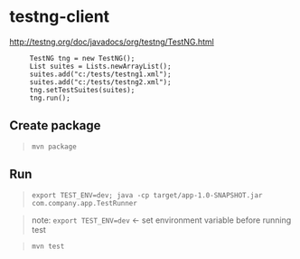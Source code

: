 # testng-client

http://testng.org/doc/javadocs/org/testng/TestNG.html

```
     TestNG tng = new TestNG();
     List suites = Lists.newArrayList();
     suites.add("c:/tests/testng1.xml");
     suites.add("c:/tests/testng2.xml");
     tng.setTestSuites(suites);
     tng.run();
```

## Create package

> `mvn package`

## Run

> `export TEST_ENV=dev; java -cp target/app-1.0-SNAPSHOT.jar com.company.app.TestRunner`

> note: `export TEST_ENV=dev` <- set environment variable before running test

> `mvn test`

